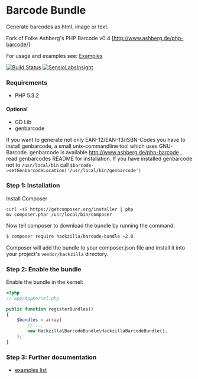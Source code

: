 Barcode Bundle
==============

Generate barcodes as html, image or text.

Fork of Folke Ashberg's PHP Barcode v0.4 [http://www.ashberg.de/php-barcode/]


For usage and examples see: [Examples](Resources/doc/index.md)

[![Build Status](https://travis-ci.org/hackzilla/BarcodeBundle.png?branch=master)](https://travis-ci.org/hackzilla/BarcodeBundle)
[![SensioLabsInsight](https://insight.sensiolabs.com/projects/50162040-3677-46d3-a99a-aea600924eb1/mini.png)](https://insight.sensiolabs.com/projects/50162040-3677-46d3-a99a-aea600924eb1)

### Requirements

* PHP 5.3.2


#### Optional

* GD Lib
* genbarcode

If you want to generate not only EAN-12/EAN-13/ISBN-Codes you have to install
genbarcode, a small unix-commandline tool which uses GNU-Barcode.
genbarcode is available http://www.ashberg.de/php-barcode , read genbarcodes
README for installation.
If you have installed genbarcode not to ```/usr/local/bin``` call ```$barcode->setGenbarcodeLocation('/usr/local/bin/genbarcode')```



### Step 1: Installation

Install Composer

```
curl -sS https://getcomposer.org/installer | php
mv composer.phar /usr/local/bin/composer
```

Now tell composer to download the bundle by running the command:

``` bash
$ composer require hackzilla/barcode-bundle ~2.0
```

Composer will add the bundle to your composer.json file and install it into your project's `vendor/hackzilla` directory.


### Step 2: Enable the bundle

Enable the bundle in the kernel:

``` php
<?php
// app/AppKernel.php

public function registerBundles()
{
    $bundles = array(
        // ...
        new Hackzilla\BarcodeBundle\HackzillaBarcodeBundle(),
    );
}
```

### Step 3: Further documentation

* [examples list](Resources/doc/index.md)

